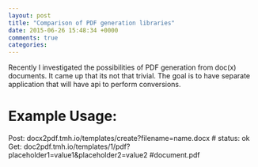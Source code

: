 ```yaml
---
layout: post
title: "Comparison of PDF generation libraries"
date: 2015-06-26 15:48:34 +0000
comments: true
categories: 
---
```


Recently I investigated the possibilities of PDF generation from doc(x)
documents. It came up that its not that trivial.
The goal is to have separate application that will have api to perform conversions.

# Example Usage:

Post: docx2pdf.tmh.io/templates/create?filename=name.docx # status: ok
Get: doc2pdf.tmh.io/templates/1/pdf?placeholder1=value1&placeholder2=value2  #document.pdf
